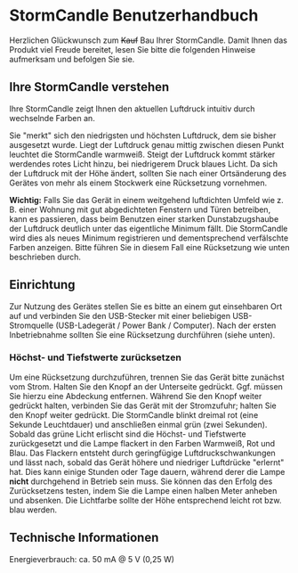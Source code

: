 
# StormCandle Benutzerhandbuch
Herzlichen Glückwunsch zum ~~Kauf~~ Bau Ihrer StormCandle.
Damit Ihnen das Produkt viel Freude bereitet, lesen Sie bitte die folgenden Hinweise aufmerksam und befolgen Sie sie.

## Ihre StormCandle verstehen

Ihre StormCandle zeigt Ihnen den aktuellen Luftdruck intuitiv durch wechselnde Farben an.

Sie "merkt" sich den niedrigsten und höchsten Luftdruck, dem sie bisher ausgesetzt wurde.
Liegt  der Luftdruck genau mittig zwischen diesen Punkt leuchtet die StormCandle warmweiß.
Steigt der Luftdruck kommt stärker werdendes rotes Licht hinzu, bei niedrigerem Druck blaues Licht.
Da sich der Luftdruck mit der Höhe ändert, sollten Sie nach einer Ortsänderung des Gerätes von mehr als einem Stockwerk eine Rücksetzung vornehmen.

**Wichtig:** Falls Sie das Gerät in einem weitgehend luftdichten Umfeld wie z. B. einer Wohnung mit gut abgedichteten Fenstern und Türen betreiben, kann es passieren, dass beim Benutzen einer starken Dunstabzugshaube der Luftdruck deutlich unter das eigentliche Minimum fällt. Die StormCandle wird dies als neues Minimum registrieren und dementsprechend verfälschte Farben anzeigen. Bitte führen Sie in diesem Fall eine Rücksetzung wie unten beschrieben durch.

## Einrichtung
Zur Nutzung des Gerätes stellen Sie es bitte an einem gut einsehbaren Ort auf und verbinden Sie den USB-Stecker mit einer beliebigen USB-Stromquelle (USB-Ladegerät / Power Bank / Computer).
Nach der ersten Inbetriebnahme sollten Sie eine Rücksetzung durchführen (siehe unten).

### Höchst- und Tiefstwerte zurücksetzen
Um eine Rücksetzung durchzuführen, trennen Sie das Gerät bitte zunächst vom Strom. Halten Sie den Knopf an der Unterseite gedrückt. Ggf. müssen Sie hierzu eine Abdeckung entfernen.
Während Sie den Knopf weiter gedrückt halten, verbinden Sie das Gerät mit der Stromzufuhr; halten Sie den Knopf weiter gedrückt.
Die StormCandle blinkt dreimal rot (eine Sekunde Leuchtdauer) und anschließen einmal grün (zwei Sekunden). Sobald das grüne Licht erlischt sind die Höchst- und Tiefstwerte zurückgesetzt und die Lampe flackert in den Farben Warmweiß, Rot und Blau.
Das Flackern entsteht durch geringfügige Luftdruckschwankungen und lässt nach, sobald das Gerät höhere und niedriger Luftdrücke "erlernt" hat. Dies kann einige Stunden oder Tage dauern, während derer die Lampe **nicht** durchgehend in Betrieb sein muss.
Sie können das den Erfolg des Zurücksetzens testen, indem Sie die Lampe einen halben Meter anheben und absenken. Die Lichtfarbe sollte der Höhe entsprechend leicht rot bzw. blau werden.

## Technische Informationen
Energieverbrauch: ca. 50 mA @ 5 V (0,25 W)
